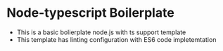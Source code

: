 # Node-typescript Boilerplate

- This is a basic bolierplate node.js with ts support template
- This template has linting configuration with ES6 code impletemtation
